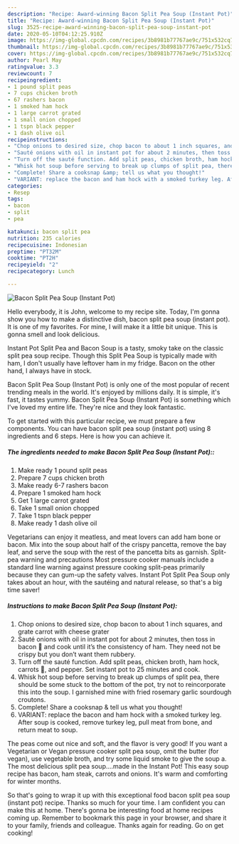 ```yaml
---
description: "Recipe: Award-winning Bacon Split Pea Soup (Instant Pot)"
title: "Recipe: Award-winning Bacon Split Pea Soup (Instant Pot)"
slug: 3525-recipe-award-winning-bacon-split-pea-soup-instant-pot
date: 2020-05-10T04:12:25.910Z
image: https://img-global.cpcdn.com/recipes/3b8981b77767ae9c/751x532cq70/bacon-split-pea-soup-instant-pot-recipe-main-photo.jpg
thumbnail: https://img-global.cpcdn.com/recipes/3b8981b77767ae9c/751x532cq70/bacon-split-pea-soup-instant-pot-recipe-main-photo.jpg
cover: https://img-global.cpcdn.com/recipes/3b8981b77767ae9c/751x532cq70/bacon-split-pea-soup-instant-pot-recipe-main-photo.jpg
author: Pearl May
ratingvalue: 3.3
reviewcount: 7
recipeingredient:
- 1 pound split peas
- 7 cups chicken broth
- 67 rashers bacon
- 1 smoked ham hock
- 1 large carrot grated
- 1 small onion chopped
- 1 tspn black pepper
- 1 dash olive oil
recipeinstructions:
- "Chop onions to desired size, chop bacon to about 1 inch squares, and grate carrot with cheese grater"
- "Sauté onions with oil in instant pot for about 2 minutes, then toss in bacon 🥓 and cook until it’s the consistency of ham. They need not be crispy but you don’t want them rubbery."
- "Turn off the sauté function. Add split peas, chicken broth, ham hock, carrots 🥕, and pepper. Set instant pot to 25 minutes and cook."
- "Whisk hot soup before serving to break up clumps of split pea, there should be some stuck to the bottom of the pot, try not to reincorporate this into the soup. I garnished mine with fried rosemary garlic sourdough croutons."
- "Complete! Share a cooksnap &amp; tell us what you thought!"
- "VARIANT: replace the bacon and ham hock with a smoked turkey leg. After soup is cooked, remove turkey leg, pull meat from bone, and return meat to soup."
categories:
- Resep
tags:
- bacon
- split
- pea

katakunci: bacon split pea
nutrition: 235 calories
recipecuisine: Indonesian
preptime: "PT32M"
cooktime: "PT2H"
recipeyield: "2"
recipecategory: Lunch

---
```



![Bacon Split Pea Soup (Instant Pot)](https://img-global.cpcdn.com/recipes/3b8981b77767ae9c/751x532cq70/bacon-split-pea-soup-instant-pot-recipe-main-photo.jpg)

Hello everybody, it is John, welcome to my recipe site. Today, I'm gonna show you how to make a distinctive dish, bacon split pea soup (instant pot). It is one of my favorites. For mine, I will make it a little bit unique. This is gonna smell and look delicious.

Instant Pot Split Pea and Bacon Soup is a tasty, smoky take on the classic split pea soup recipe. Though this Split Pea Soup is typically made with ham, I don&#39;t usually have leftover ham in my fridge. Bacon on the other hand, I always have in stock.

Bacon Split Pea Soup (Instant Pot) is only one of the most popular of recent trending meals in the world. It's enjoyed by millions daily. It is simple, it's fast, it tastes yummy. Bacon Split Pea Soup (Instant Pot) is something which I've loved my entire life. They're nice and they look fantastic.


To get started with this particular recipe, we must prepare a few components. You can have bacon split pea soup (instant pot) using 8 ingredients and 6 steps. Here is how you can achieve it.

##### The ingredients needed to make Bacon Split Pea Soup (Instant Pot)::

1. Make ready 1 pound split peas
1. Prepare 7 cups chicken broth
1. Make ready 6-7 rashers bacon
1. Prepare 1 smoked ham hock
1. Get 1 large carrot grated
1. Take 1 small onion chopped
1. Take 1 tspn black pepper
1. Make ready 1 dash olive oil


Vegetarians can enjoy it meatless, and meat lovers can add ham bone or bacon. Mix into the soup about half of the crispy pancetta, remove the bay leaf, and serve the soup with the rest of the pancetta bits as garnish. Split-pea warning and precautions Most pressure cooker manuals include a standard line warning against pressure cooking split-peas primarily because they can gum-up the safety valves. Instant Pot Split Pea Soup only takes about an hour, with the sautéing and natural release, so that&#39;s a big time saver! 

##### Instructions to make Bacon Split Pea Soup (Instant Pot):

1. Chop onions to desired size, chop bacon to about 1 inch squares, and grate carrot with cheese grater
1. Sauté onions with oil in instant pot for about 2 minutes, then toss in bacon 🥓 and cook until it’s the consistency of ham. They need not be crispy but you don’t want them rubbery.
1. Turn off the sauté function. Add split peas, chicken broth, ham hock, carrots 🥕, and pepper. Set instant pot to 25 minutes and cook.
1. Whisk hot soup before serving to break up clumps of split pea, there should be some stuck to the bottom of the pot, try not to reincorporate this into the soup. I garnished mine with fried rosemary garlic sourdough croutons.
1. Complete! Share a cooksnap &amp; tell us what you thought!
1. VARIANT: replace the bacon and ham hock with a smoked turkey leg. After soup is cooked, remove turkey leg, pull meat from bone, and return meat to soup.


The peas come out nice and soft, and the flavor is very good! If you want a Vegetarian or Vegan pressure cooker split pea soup, omit the butter (for vegan), use vegetable broth, and try some liquid smoke to give the soup a. The most delicious split pea soup….made in the Instant Pot! This easy soup recipe has bacon, ham steak, carrots and onions. It&#39;s warm and comforting for winter months. 

So that's going to wrap it up with this exceptional food bacon split pea soup (instant pot) recipe. Thanks so much for your time. I am confident you can make this at home. There's gonna be interesting food at home recipes coming up. Remember to bookmark this page in your browser, and share it to your family, friends and colleague. Thanks again for reading. Go on get cooking!

